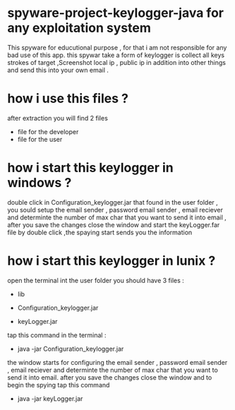 # spyware-project-keylogger-java for any exploitation system
This spyware for educutional purpose , for that i am not  responsible for   any bad use of this app.  this spywar take a form of keylogger is collect all keys strokes of target  ,Screenshot local ip , public ip in addition into other things and send this  into your own email . 

# how i use this files ?

after extraction you will find   2 files
-  file for the developer
- file for the user

# how i start this keylogger in windows  ?
double click in Configuration_keylogger.jar that found in the user folder , you sould setup the email sender  , password email sender ,
email reciever and determinte the number of max char that you want to send it into email , after you save the changes close the window and start the 
keyLogger.far file by double click ,the spaying start sends you the information
# how i start this keylogger in lunix   ?
open the terminal int the user folder you should have 3 files :
- lib

- Configuration_keylogger.jar

- keyLogger.jar

tap this command in the terminal  :
- java -jar Configuration_keylogger.jar

the window starts for configuring the email sender  , password email sender ,
email reciever and determinte the number of max char that you want to send it into email. after you save the changes close the window and
to begin the spying tap this command
+ java -jar keyLogger.jar
